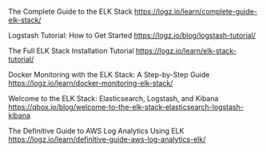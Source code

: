 
The Complete Guide to the ELK Stack
https://logz.io/learn/complete-guide-elk-stack/

Logstash Tutorial: How to Get Started
https://logz.io/blog/logstash-tutorial/


The Full ELK Stack Installation Tutorial
https://logz.io/learn/elk-stack-tutorial/


Docker Monitoring with the ELK Stack: A Step-by-Step Guide
https://logz.io/learn/docker-monitoring-elk-stack/


Welcome to the ELK Stack: Elasticsearch, Logstash, and Kibana
https://qbox.io/blog/welcome-to-the-elk-stack-elasticsearch-logstash-kibana

The Definitive Guide to AWS Log Analytics Using ELK
https://logz.io/learn/definitive-guide-aws-log-analytics-elk/

